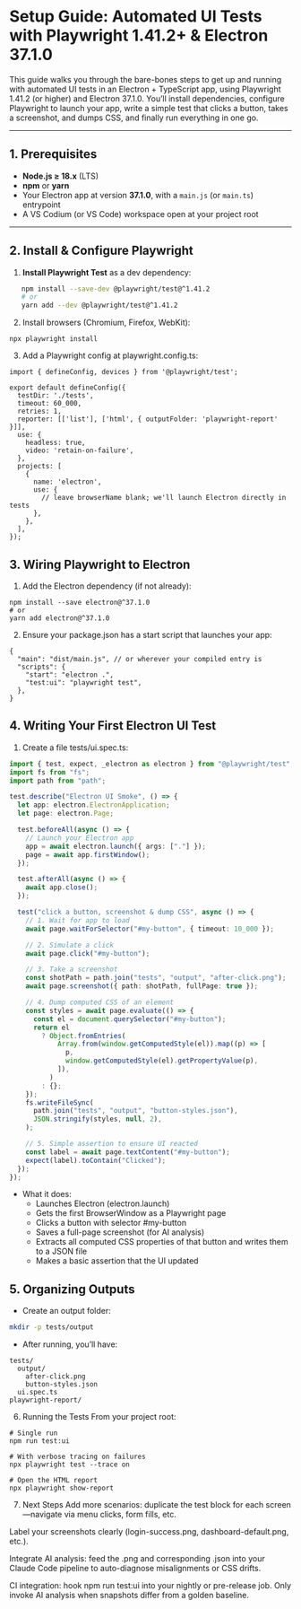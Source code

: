 # Setup Guide: Automated UI Tests with Playwright 1.41.2+ & Electron 37.1.0

This guide walks you through the bare-bones steps to get up and running with automated UI tests in an Electron + TypeScript app, using Playwright 1.41.2 (or higher) and Electron 37.1.0. You’ll install dependencies, configure Playwright to launch your app, write a simple test that clicks a button, takes a screenshot, and dumps CSS, and finally run everything in one go.

---

## 1. Prerequisites

- **Node.js ≥ 18.x** (LTS)
- **npm** or **yarn**
- Your Electron app at version **37.1.0**, with a `main.js` (or `main.ts`) entrypoint
- A VS Codium (or VS Code) workspace open at your project root

---

## 2. Install & Configure Playwright

1. **Install Playwright Test** as a dev dependency:

```bash
   npm install --save-dev @playwright/test@^1.41.2
   # or
   yarn add --dev @playwright/test@^1.41.2
```

2. Install browsers (Chromium, Firefox, WebKit):

```
npx playwright install

```

3. Add a Playwright config at playwright.config.ts:

```
import { defineConfig, devices } from '@playwright/test';

export default defineConfig({
  testDir: './tests',
  timeout: 60_000,
  retries: 1,
  reporter: [['list'], ['html', { outputFolder: 'playwright-report' }]],
  use: {
    headless: true,
    video: 'retain-on-failure',
  },
  projects: [
    {
      name: 'electron',
      use: {
        // leave browserName blank; we'll launch Electron directly in tests
      },
    },
  ],
});

```

## 3. Wiring Playwright to Electron

1. Add the Electron dependency (if not already):

```
npm install --save electron@^37.1.0
# or
yarn add electron@^37.1.0
```

2. Ensure your package.json has a start script that launches your app:

```jsonc
{
  "main": "dist/main.js", // or wherever your compiled entry is
  "scripts": {
    "start": "electron .",
    "test:ui": "playwright test",
  },
}
```

## 4. Writing Your First Electron UI Test

1. Create a file tests/ui.spec.ts:

```ts
import { test, expect, _electron as electron } from "@playwright/test";
import fs from "fs";
import path from "path";

test.describe("Electron UI Smoke", () => {
  let app: electron.ElectronApplication;
  let page: electron.Page;

  test.beforeAll(async () => {
    // Launch your Electron app
    app = await electron.launch({ args: ["."] });
    page = await app.firstWindow();
  });

  test.afterAll(async () => {
    await app.close();
  });

  test("click a button, screenshot & dump CSS", async () => {
    // 1. Wait for app to load
    await page.waitForSelector("#my-button", { timeout: 10_000 });

    // 2. Simulate a click
    await page.click("#my-button");

    // 3. Take a screenshot
    const shotPath = path.join("tests", "output", "after-click.png");
    await page.screenshot({ path: shotPath, fullPage: true });

    // 4. Dump computed CSS of an element
    const styles = await page.evaluate(() => {
      const el = document.querySelector("#my-button");
      return el
        ? Object.fromEntries(
            Array.from(window.getComputedStyle(el)).map((p) => [
              p,
              window.getComputedStyle(el).getPropertyValue(p),
            ]),
          )
        : {};
    });
    fs.writeFileSync(
      path.join("tests", "output", "button-styles.json"),
      JSON.stringify(styles, null, 2),
    );

    // 5. Simple assertion to ensure UI reacted
    const label = await page.textContent("#my-button");
    expect(label).toContain("Clicked");
  });
});
```

- What it does:
  - Launches Electron (electron.launch)
  - Gets the first BrowserWindow as a Playwright page
  - Clicks a button with selector #my-button
  - Saves a full-page screenshot (for AI analysis)
  - Extracts all computed CSS properties of that button and writes them to a JSON file
  - Makes a basic assertion that the UI updated

## 5. Organizing Outputs

- Create an output folder:

```bash
mkdir -p tests/output
```

- After running, you’ll have:

```pgsql
tests/
  output/
    after-click.png
    button-styles.json
  ui.spec.ts
playwright-report/
```

6. Running the Tests
   From your project root:

```
# Single run
npm run test:ui

# With verbose tracing on failures
npx playwright test --trace on

# Open the HTML report
npx playwright show-report

```

7. Next Steps
   Add more scenarios: duplicate the test block for each screen—navigate via menu clicks, form fills, etc.

Label your screenshots clearly (login-success.png, dashboard-default.png, etc.).

Integrate AI analysis: feed the .png and corresponding .json into your Claude Code pipeline to auto-diagnose misalignments or CSS drifts.

CI integration: hook npm run test:ui into your nightly or pre-release job. Only invoke AI analysis when snapshots differ from a golden baseline.
